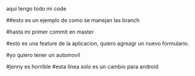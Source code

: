 aqui tengo todo mi code

##esto es un ejemplo de como se manejan las branch

#hasta mi primer commit en master

#esto es una feature de la aplicacion, quiero agreagr un nuevo formulario.

#yo quiero tener un automovil

#jenny es horrible
#esta linea solo es un cambio para android
